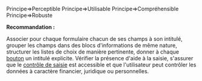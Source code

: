 Principe=>Perceptible
Principe=>Utilisable
Principe=>Compréhensible
Principe=>Robuste

**Recommandation :**

Associer pour chaque formulaire chacun de ses champs à son intitulé, grouper les champs dans des blocs d'informations de même nature, structurer les listes de choix de manière pertinente, donner à chaque [bouton](#bouton-formulaire) un intitulé explicite. Vérifier la présence d'aide à la saisie, s'assurer que le [contrôle de saisie](#contrle-de-saisie-formulaire) est accessible et que l'utilisateur peut contrôler les données à caractère financier, juridique ou personnelles.
